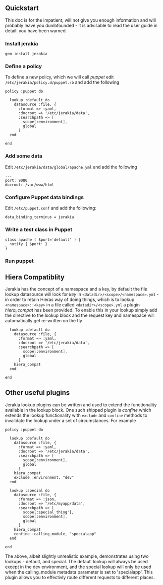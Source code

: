 ## Quickstart ##

This doc is for the impatient, will not give you enough information and will probably leave you dumbfounded - it is advisable to read the user guide in detail. you have been warned.

### Install jerakia ###

    gem install jerakia 

### Define a policy ###

To define a new policy, which we will call _puppet_  edit `/etc/jerakia/policy.d/puppet.rb` and add the following


    policy :puppet do
    
      lookup :default do
        datasource :file, {
          :format => :yaml,
          :docroot => '/etc/jerakia/data',
          :searchpath => [
            scope[:environment],
            global
          ]
      end
    
    end

### Add some data ###
 
Edit `/etc/jerakia/data/global/apache.yml` and add the following

    ---
    port: 9080
    docroot: /var/www/html


### Configure Puppet data bindings ###

Edit `/etc/puppet.conf` and add the following:

    data_binding_terminus = jerakia

### Write a test class in Puppet ###

    class apache ( $port='default' ) {
      notify { $port: }
    }

### Run puppet ###


## Hiera Compatiblity ##

Jerakia has the concept of a namespace and a key, by default the file lookup datasource will look for _key_ in `<datadir>/<scope>/<namespace>.yml` - in order to retain Hieras way of doing things, which is to lookup `<namespace>::<key>` in a file called `<datadir>/<scope>.yml` a plugin _hiera_compat_ has been provided.  To enable this in your lookup simply add the directive to the lookup block and the request key and namespace will automatically get re-written on the fly

      lookup :default do
        datasource :file, {
          :format => :yaml,
          :docroot => '/etc/jerakia/data',
          :searchpath => [
            scope[:environment],
            global
          ]
        hiera_compat
      end
    
    end

## Other useful plugins ##

Jerakia lookup plugins can be written and used to extend the functionality available in the lookup block.  One such shipped plugin is _confine_ which extends the lookup functionality with `exclude` and `confine` methods to invalidate the lookup under a set of circumstances.  For example

    policy :puppet do

      lookup :default do
        datasource :file, {
          :format => :yaml,
          :docroot => '/etc/jerakia/data',
          :searchpath => [
            scope[:environment],
            global
          ]
        hiera_compat
        exclude :environment, "dev"
      end

      lookup :special do
        datasource :file, {
          :format => :json,
          :docroot => '/etc/myapp/data',
          :searchpath => [
            scope[:special_thing'],
            scope[:environment],
            global
          ]
        hiera_compat
        confine :calling_module, "specialapp"
      end

    end

The above, albeit slightly unrealistic example, demonstrates using two lookups - default, and special.  The default lookup will always be used except in the dev environment, and the special lookup will only be used when the calling_module metadata parameter is set to 'specialapp'.  This plugin allows you to effectivly route different requests to different places.

